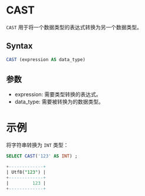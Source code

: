 # CAST

`CAST` 用于将一个数据类型的表达式转换为另一个数据类型。

## Syntax

```sql
CAST (expression AS data_type)
```

## 参数

- expression: 需要类型转换的表达式。
- data_type: 需要被转换为的数据类型。

# 示例

将字符串转换为 `INT` 类型：

 ```sql
 SELECT CAST('123' AS INT) ;
 ```

```sql
+-------------+
| Utf8("123") |
+-------------+
|         123 |
+-------------+
```
